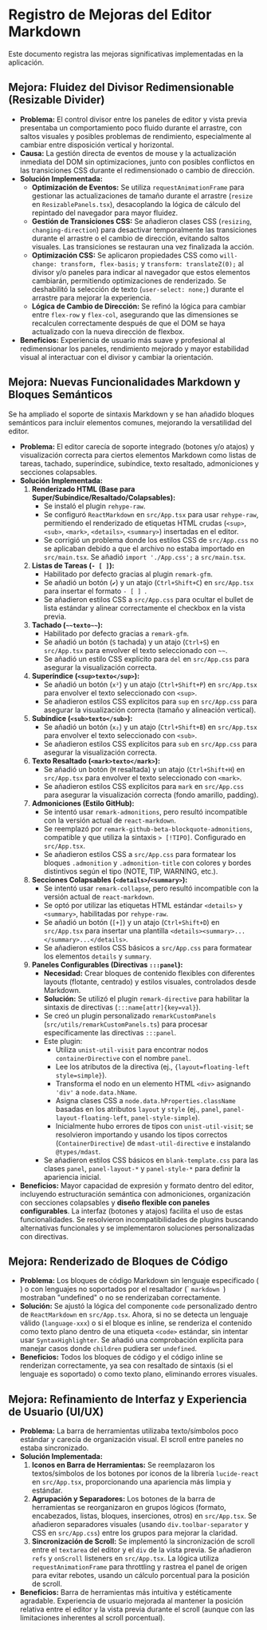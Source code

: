 # Registro de Mejoras del Editor Markdown

Este documento registra las mejoras significativas implementadas en la aplicación.

## Mejora: Fluidez del Divisor Redimensionable (Resizable Divider)

*   **Problema:** El control divisor entre los paneles de editor y vista previa presentaba un comportamiento poco fluido durante el arrastre, con saltos visuales y posibles problemas de rendimiento, especialmente al cambiar entre disposición vertical y horizontal.
*   **Causa:** La gestión directa de eventos de mouse y la actualización inmediata del DOM sin optimizaciones, junto con posibles conflictos en las transiciones CSS durante el redimensionado o cambio de dirección.
*   **Solución Implementada:**
    *   **Optimización de Eventos:** Se utiliza `requestAnimationFrame` para gestionar las actualizaciones de tamaño durante el arrastre (`resize` en `ResizablePanels.tsx`), desacoplando la lógica de cálculo del repintado del navegador para mayor fluidez.
    *   **Gestión de Transiciones CSS:** Se añadieron clases CSS (`resizing`, `changing-direction`) para desactivar temporalmente las transiciones durante el arrastre o el cambio de dirección, evitando saltos visuales. Las transiciones se restauran una vez finalizada la acción.
    *   **Optimización CSS:** Se aplicaron propiedades CSS como `will-change: transform, flex-basis;` y `transform: translateZ(0);` al divisor y/o paneles para indicar al navegador que estos elementos cambiarán, permitiendo optimizaciones de renderizado. Se deshabilitó la selección de texto (`user-select: none;`) durante el arrastre para mejorar la experiencia.
    *   **Lógica de Cambio de Dirección:** Se refinó la lógica para cambiar entre `flex-row` y `flex-col`, asegurando que las dimensiones se recalculen correctamente después de que el DOM se haya actualizado con la nueva dirección de flexbox.
*   **Beneficios:** Experiencia de usuario más suave y profesional al redimensionar los paneles, rendimiento mejorado y mayor estabilidad visual al interactuar con el divisor y cambiar la orientación.

## Mejora: Nuevas Funcionalidades Markdown y Bloques Semánticos

Se ha ampliado el soporte de sintaxis Markdown y se han añadido bloques semánticos para incluir elementos comunes, mejorando la versatilidad del editor.

*   **Problema:** El editor carecía de soporte integrado (botones y/o atajos) y visualización correcta para ciertos elementos Markdown como listas de tareas, tachado, superíndice, subíndice, texto resaltado, admoniciones y secciones colapsables.
*   **Solución Implementada:**
    1.  **Renderizado HTML (Base para Super/Subíndice/Resaltado/Colapsables):**
        *   Se instaló el plugin `rehype-raw`.
        *   Se configuró `ReactMarkdown` en `src/App.tsx` para usar `rehype-raw`, permitiendo el renderizado de etiquetas HTML crudas (`<sup>`, `<sub>`, `<mark>`, `<details>`, `<summary>`) insertadas en el editor.
        *   Se corrigió un problema donde los estilos CSS de `src/App.css` no se aplicaban debido a que el archivo no estaba importado en `src/main.tsx`. Se añadió `import './App.css';` a `src/main.tsx`.
    2.  **Listas de Tareas (`- [ ]`):**
        *   Habilitado por defecto gracias al plugin `remark-gfm`.
        *   Se añadió un botón (`✔️`) y un atajo (`Ctrl+Shift+C`) en `src/App.tsx` para insertar el formato `- [ ] `.
        *   Se añadieron estilos CSS a `src/App.css` para ocultar el bullet de lista estándar y alinear correctamente el checkbox en la vista previa.
    3.  **Tachado (`~~texto~~`):**
        *   Habilitado por defecto gracias a `remark-gfm`.
        *   Se añadió un botón (`S` tachada) y un atajo (`Ctrl+S`) en `src/App.tsx` para envolver el texto seleccionado con `~~`.
        *   Se añadió un estilo CSS explícito para `del` en `src/App.css` para asegurar la visualización correcta.
    4.  **Superíndice (`<sup>texto</sup>`):**
        *   Se añadió un botón (`x²`) y un atajo (`Ctrl+Shift+P`) en `src/App.tsx` para envolver el texto seleccionado con `<sup>`.
        *   Se añadieron estilos CSS explícitos para `sup` en `src/App.css` para asegurar la visualización correcta (tamaño y alineación vertical).
    5.  **Subíndice (`<sub>texto</sub>`):**
        *   Se añadió un botón (`x₂`) y un atajo (`Ctrl+Shift+B`) en `src/App.tsx` para envolver el texto seleccionado con `<sub>`.
        *   Se añadieron estilos CSS explícitos para `sub` en `src/App.css` para asegurar la visualización correcta.
    6.  **Texto Resaltado (`<mark>texto</mark>`):**
        *   Se añadió un botón (`M` resaltada) y un atajo (`Ctrl+Shift+H`) en `src/App.tsx` para envolver el texto seleccionado con `<mark>`.
        *   Se añadieron estilos CSS explícitos para `mark` en `src/App.css` para asegurar la visualización correcta (fondo amarillo, padding).
    7.  **Admoniciones (Estilo GitHub):**
        *   Se intentó usar `remark-admonitions`, pero resultó incompatible con la versión actual de `react-markdown`.
        *   Se reemplazó por `remark-github-beta-blockquote-admonitions`, compatible y que utiliza la sintaxis `> [!TIPO]`. Configurado en `src/App.tsx`.
        *   Se añadieron estilos CSS a `src/App.css` para formatear los bloques `.admonition` y `.admonition-title` con colores y bordes distintivos según el tipo (NOTE, TIP, WARNING, etc.).
    8.  **Secciones Colapsables (`<details>`/`<summary>`):**
        *   Se intentó usar `remark-collapse`, pero resultó incompatible con la versión actual de `react-markdown`.
        *   Se optó por utilizar las etiquetas HTML estándar `<details>` y `<summary>`, habilitadas por `rehype-raw`.
        *   Se añadió un botón (`[+]`) y un atajo (`Ctrl+Shift+D`) en `src/App.tsx` para insertar una plantilla `<details><summary>...</summary>...</details>`.
        *   Se añadieron estilos CSS básicos a `src/App.css` para formatear los elementos `details` y `summary`.
    9.  **Paneles Configurables (Directivas `:::panel`):**
        *   **Necesidad:** Crear bloques de contenido flexibles con diferentes layouts (flotante, centrado) y estilos visuales, controlados desde Markdown.
        *   **Solución:** Se utilizó el plugin `remark-directive` para habilitar la sintaxis de directivas (`:::name[attr]{key=val}`).
        *   Se creó un plugin personalizado `remarkCustomPanels` (`src/utils/remarkCustomPanels.ts`) para procesar específicamente las directivas `:::panel`.
        *   Este plugin:
            *   Utiliza `unist-util-visit` para encontrar nodos `containerDirective` con el nombre `panel`.
            *   Lee los atributos de la directiva (ej., `{layout=floating-left style=simple}`).
            *   Transforma el nodo en un elemento HTML `<div>` asignando `'div'` a `node.data.hName`.
            *   Asigna clases CSS a `node.data.hProperties.className` basadas en los atributos `layout` y `style` (ej., `panel`, `panel-layout-floating-left`, `panel-style-simple`).
            *   Inicialmente hubo errores de tipos con `unist-util-visit`; se resolvieron importando y usando los tipos correctos (`ContainerDirective`) de `mdast-util-directive` e instalando `@types/mdast`.
        *   Se añadieron estilos CSS básicos en `blank-template.css` para las clases `panel`, `panel-layout-*` y `panel-style-*` para definir la apariencia inicial.
*   **Beneficios:** Mayor capacidad de expresión y formato dentro del editor, incluyendo estructuración semántica con admoniciones, organización con secciones colapsables y **diseño flexible con paneles configurables**. La interfaz (botones y atajos) facilita el uso de estas funcionalidades. Se resolvieron incompatibilidades de plugins buscando alternativas funcionales y se implementaron soluciones personalizadas con directivas.

## Mejora: Renderizado de Bloques de Código

*   **Problema:** Los bloques de código Markdown sin lenguaje especificado (``` ```) o con lenguajes no soportados por el resaltador (` ```markdown ```) mostraban "undefined" o no se renderizaban correctamente.
*   **Solución:** Se ajustó la lógica del componente `code` personalizado dentro de `ReactMarkdown` en `src/App.tsx`. Ahora, si no se detecta un lenguaje válido (`language-xxx`) o si el bloque es inline, se renderiza el contenido como texto plano dentro de una etiqueta `<code>` estándar, sin intentar usar `SyntaxHighlighter`. Se añadió una comprobación explícita para manejar casos donde `children` pudiera ser `undefined`.
*   **Beneficios:** Todos los bloques de código y el código inline se renderizan correctamente, ya sea con resaltado de sintaxis (si el lenguaje es soportado) o como texto plano, eliminando errores visuales.

## Mejora: Refinamiento de Interfaz y Experiencia de Usuario (UI/UX)

*   **Problema:** La barra de herramientas utilizaba texto/símbolos poco estándar y carecía de organización visual. El scroll entre paneles no estaba sincronizado.
*   **Solución Implementada:**
    1.  **Iconos en Barra de Herramientas:** Se reemplazaron los textos/símbolos de los botones por iconos de la librería `lucide-react` en `src/App.tsx`, proporcionando una apariencia más limpia y estándar.
    2.  **Agrupación y Separadores:** Los botones de la barra de herramientas se reorganizaron en grupos lógicos (formato, encabezados, listas, bloques, inserciones, otros) en `src/App.tsx`. Se añadieron separadores visuales (usando `div.toolbar-separator` y CSS en `src/App.css`) entre los grupos para mejorar la claridad.
    3.  **Sincronización de Scroll:** Se implementó la sincronización de scroll entre el `textarea` del editor y el `div` de la vista previa. Se añadieron `refs` y `onScroll` listeners en `src/App.tsx`. La lógica utiliza `requestAnimationFrame` para throttling y rastrea el panel de origen para evitar rebotes, usando un cálculo porcentual para la posición de scroll.
*   **Beneficios:** Barra de herramientas más intuitiva y estéticamente agradable. Experiencia de usuario mejorada al mantener la posición relativa entre el editor y la vista previa durante el scroll (aunque con las limitaciones inherentes al scroll porcentual). 